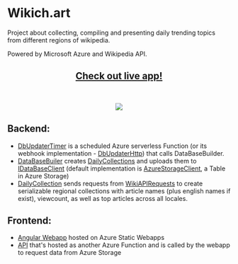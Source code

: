 
# Wikich.art

Project about collecting, compiling and presenting daily trending topics from different regions of wikipedia.

Powered by Microsoft Azure and Wikipedia API.
<p align="center">

<h2 align="center"> <a href="https://www.wikich.art"> Check out live app!</a> </h2> <br>

<p align="center">
<img src="https://user-images.githubusercontent.com/27297124/229155261-454b13d4-0734-4cfd-9d3e-15e6ee5f48b4.png" /> 
</p>

## Backend: 

- <a href=https://github.com/holyhamster/WikichArt/tree/master/DBUpdaterTimer>DbUpdaterTimer</a> is a scheduled Azure serverless Function (or its webhook implementation - <a href=https://github.com/holyhamster/WikichArt/tree/master/DbUpdaterHttp>DbUpdaterHttp</a>) that calls DataBaseBuilder. 
- <a href=https://github.com/holyhamster/WikichArt/blob/master/WikiLibrary/DataBaseBuilder.cs>DataBaseBuiler</a> creates <a href=https://github.com/holyhamster/WikichArt/blob/master/WikiLibrary/WikiData/DailyCollection.cs>DailyCollections</a> and uploads them to <a href=https://github.com/holyhamster/WikichArt/blob/master/WikiLibrary/IDataBaseClient.cs>IDataBaseClient</a> (default implementation is <a href=https://github.com/holyhamster/WikichArt/blob/master/WikiLibrary/AzureStorageClient.cs>AzureStorageClient</a>, a Table in Azure Storage)
- <a href=https://github.com/holyhamster/WikichArt/blob/master/WikiLibrary/WikiData/DailyCollection.cs>DailyCollection</a> sends requests from <a href=https://github.com/holyhamster/WikichArt/blob/master/WikiLibrary/WikiAPIRequests.cs>WikiAPIRequests</a> to create serializable regional collections with article names (plus english names if exist), viewcount, as well as top articles across all locales.

## Frontend:

- <a href=https://github.com/holyhamster/WikichArt/tree/master/frontapp/src>Angular Webapp</a> hosted on Azure Static Webapps
- <a href=https://github.com/holyhamster/WikichArt/tree/master/frontapp/api>API</a> that's hosted as another Azure Function and is called by the webapp to request data from Azure Storage

